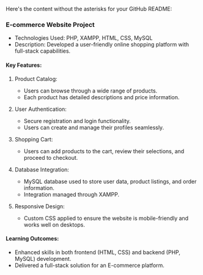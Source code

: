 Here's the content without the asterisks for your GitHub README:

### E-commerce Website Project

- Technologies Used: PHP, XAMPP, HTML, CSS, MySQL
- Description: Developed a user-friendly online shopping platform with full-stack capabilities.
  
#### Key Features:
1. Product Catalog: 
   - Users can browse through a wide range of products.
   - Each product has detailed descriptions and price information.
  
2. User Authentication:
   - Secure registration and login functionality.
   - Users can create and manage their profiles seamlessly.
  
3. Shopping Cart:
   - Users can add products to the cart, review their selections, and proceed to checkout.

4. Database Integration:
   - MySQL database used to store user data, product listings, and order information.
   - Integration managed through XAMPP.

5. Responsive Design:
   - Custom CSS applied to ensure the website is mobile-friendly and works well on desktops.

#### Learning Outcomes:
- Enhanced skills in both frontend (HTML, CSS) and backend (PHP, MySQL) development.
- Delivered a full-stack solution for an E-commerce platform.

